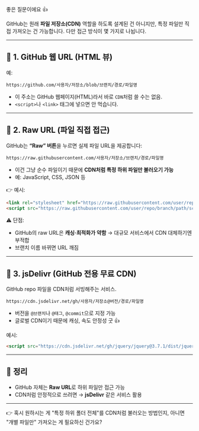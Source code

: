 좋은 질문이에요 👍

GitHub는 원래 **파일 저장소(CDN)** 역할을 하도록 설계된 건 아니지만, 특정 파일만 직접 가져오는 건 가능합니다. 다만 접근 방식이 몇 가지로 나뉩니다.

---

## 📌 1. GitHub 웹 URL (HTML 뷰)

예:

```
https://github.com/사용자/저장소/blob/브랜치/경로/파일명
```

* 이 주소는 GitHub 웹페이지(HTML)라서 바로 `CDN`처럼 쓸 수는 없음.
* `<script>`나 `<link>` 태그에 넣으면 안 먹습니다.

---

## 📌 2. Raw URL (파일 직접 접근)

GitHub는 **“Raw” 버튼**을 누르면 실제 파일 URL을 제공합니다:

```
https://raw.githubusercontent.com/사용자/저장소/브랜치/경로/파일명
```

* 이건 그냥 순수 파일이기 때문에 **CDN처럼 특정 하위 파일만 불러오기 가능**
* 예: JavaScript, CSS, JSON 등

👉 예시:

```html
<link rel="stylesheet" href="https://raw.githubusercontent.com/user/repo/branch/path/style.css">
<script src="https://raw.githubusercontent.com/user/repo/branch/path/script.js"></script>
```

⚠️ 단점:

* GitHub의 raw URL은 **캐싱·최적화가 약함** → 대규모 서비스에서 CDN 대체하기엔 부적합
* 브랜치 이름 바뀌면 URL 깨짐

---

## 📌 3. jsDelivr (GitHub 전용 무료 CDN)

GitHub repo 파일을 CDN처럼 서빙해주는 서비스.

```
https://cdn.jsdelivr.net/gh/사용자/저장소@버전/경로/파일명
```

* 버전을 `@브랜치`나 `@태그`, `@commit`으로 지정 가능
* 글로벌 CDN이기 때문에 캐싱, 속도 안정성 굿 👍

예시:

```html
<script src="https://cdn.jsdelivr.net/gh/jquery/jquery@3.7.1/dist/jquery.min.js"></script>
```

---

## 📌 정리

* GitHub 자체는 **Raw URL**로 하위 파일만 접근 가능
* CDN처럼 안정적으로 쓰려면 → **jsDelivr** 같은 서비스 활용

---

👉 혹시 원하시는 게 "특정 하위 폴더 전체"를 CDN처럼 불러오는 방법인지, 아니면 "개별 파일만" 가져오는 게 필요하신 건가요?
